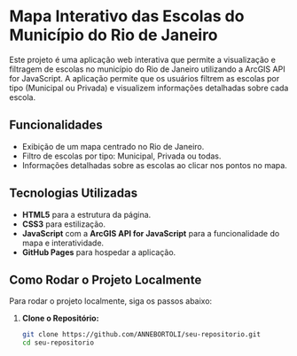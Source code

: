 # Mapa Interativo das Escolas do Município do Rio de Janeiro

Este projeto é uma aplicação web interativa que permite a visualização e filtragem de escolas no município do Rio de Janeiro utilizando a ArcGIS API for JavaScript. A aplicação permite que os usuários filtrem as escolas por tipo (Municipal ou Privada) e visualizem informações detalhadas sobre cada escola.

## Funcionalidades

- Exibição de um mapa centrado no Rio de Janeiro.
- Filtro de escolas por tipo: Municipal, Privada ou todas.
- Informações detalhadas sobre as escolas ao clicar nos pontos no mapa.

## Tecnologias Utilizadas

- **HTML5** para a estrutura da página.
- **CSS3** para estilização.
- **JavaScript** com a **ArcGIS API for JavaScript** para a funcionalidade do mapa e interatividade.
- **GitHub Pages** para hospedar a aplicação.

## Como Rodar o Projeto Localmente

Para rodar o projeto localmente, siga os passos abaixo:

1. **Clone o Repositório:**

   ```bash
   git clone https://github.com/ANNEBORTOLI/seu-repositorio.git
   cd seu-repositorio
   ```
